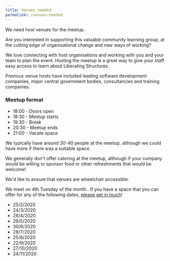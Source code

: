 ```yaml
---
title: Venues needed
permalink: /venues-needed
---
```


We need host venues for the meetup.

Are you interested in supporting this valuable community learning group, at the cutting edge of organisational change and new ways of working?

We love connecting with host organisations and working with you and your team to plan the event. Hosting the meetup is a great way to give your staff easy access to learn about Liberating Structures.

Previous venue hosts have included leading software development companies, major central government bodies, consultancies and training companies.

### Meetup format

* 18:00 - Doors open
* 18:30 - Meetup starts
* 19:30 - Break
* 20:30 - Meetup ends
* 21:00 - Vacate space

We typically have around 30-40 people at the meetup, although we could have more if there was a suitable space.

We generally don't offer catering at the meetup, although if your company would be willing to sponsor food or other refreshments that would be welcome!

We'd like to ensure that venues are wheelchair accessible.

We meet on 4th Tuesday of the month.. If you have a space that you can offer for any of the following dates, [please get in touch](mailto:hello@liberatingstructureslondon.org.uk)!

- 25/2/2020
- 24/3/2020
- 28/4/2020
- 26/5/2020
- 30/6/2020
- 28/7/2020
- 25/8/2020
- 22/9/2020
- 27/10/2020
- 24/11/2020



